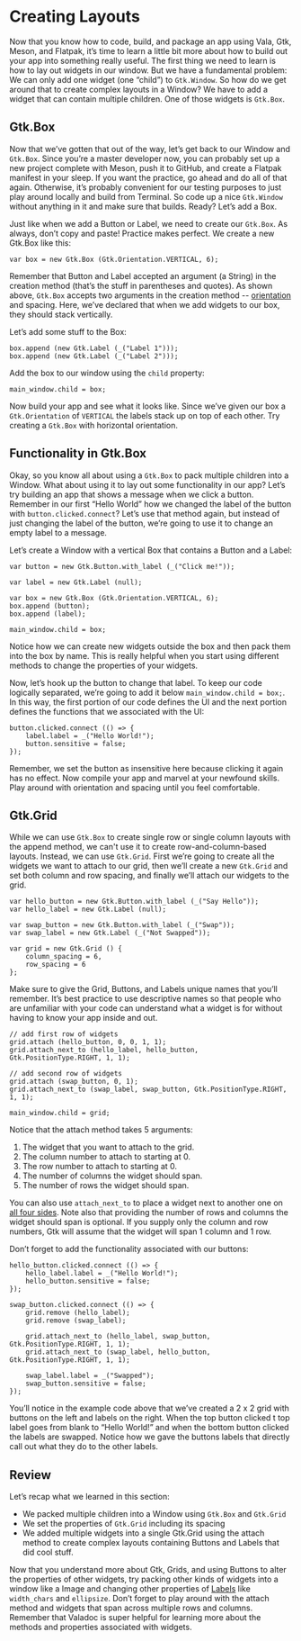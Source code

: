 # Creating Layouts

Now that you know how to code, build, and package an app using Vala, Gtk, Meson, and Flatpak, it’s time to learn a little bit more about how to build out your app into something really useful. The first thing we need to learn is how to lay out widgets in our window. But we have a fundamental problem: We can only add one widget \(one “child”\) to `Gtk.Window`. So how do we get around that to create complex layouts in a Window? We have to add a widget that can contain multiple children. One of those widgets is `Gtk.Box`.

## Gtk.Box

Now that we’ve gotten that out of the way, let’s get back to our Window and `Gtk.Box`. Since you’re a master developer now, you can probably set up a new project complete with Meson, push it to GitHub, and create a Flatpak manifest in your sleep. If you want the practice, go ahead and do all of that again. Otherwise, it’s probably convenient for our testing purposes to just play around locally and build from Terminal. So code up a nice `Gtk.Window` without anything in it and make sure that builds. Ready? Let’s add a Box.

Just like when we add a Button or Label, we need to create our `Gtk.Box`. As always, don’t copy and paste! Practice makes perfect. We create a new Gtk.Box like this:

```vala
var box = new Gtk.Box (Gtk.Orientation.VERTICAL, 6);
```

Remember that Button and Label accepted an argument \(a String\) in the creation method \(that’s the stuff in parentheses and quotes\). As shown above, `Gtk.Box` accepts two arguments in the creation method -- [orientation](https://valadoc.org/gtk4/Gtk.Orientation) and spacing. Here, we’ve declared that when we add widgets to our box, they should stack vertically.

Let’s add some stuff to the Box:

```vala
box.append (new Gtk.Label (_("Label 1")));
box.append (new Gtk.Label (_("Label 2")));
```

Add the box to our window using the `child` property:

```vala
main_window.child = box;
```

Now build your app and see what it looks like. Since we’ve given our box a `Gtk.Orientation` of `VERTICAL` the labels stack up on top of each other. Try creating a `Gtk.Box` with horizontal orientation.

## Functionality in Gtk.Box

Okay, so you know all about using a `Gtk.Box` to pack multiple children into a Window. What about using it to lay out some functionality in our app? Let’s try building an app that shows a message when we click a button. Remember in our first “Hello World” how we changed the label of the button with `button.clicked.connect`? Let’s use that method again, but instead of just changing the label of the button, we’re going to use it to change an empty label to a message.

Let’s create a Window with a vertical Box that contains a Button and a Label:

```vala
var button = new Gtk.Button.with_label (_("Click me!"));

var label = new Gtk.Label (null);

var box = new Gtk.Box (Gtk.Orientation.VERTICAL, 6);
box.append (button);
box.append (label);

main_window.child = box;
```

Notice how we can create new widgets outside the box and then pack them into the box by name. This is really helpful when you start using different methods to change the properties of your widgets.

Now, let’s hook up the button to change that label. To keep our code logically separated, we’re going to add it below `main_window.child = box;`. In this way, the first portion of our code defines the UI and the next portion defines the functions that we associated with the UI:

```vala
button.clicked.connect (() => {
    label.label = _("Hello World!");
    button.sensitive = false;
});
```

Remember, we set the button as insensitive here because clicking it again has no effect. Now compile your app and marvel at your newfound skills. Play around with orientation and spacing until you feel comfortable.

## Gtk.Grid

While we can use `Gtk.Box` to create single row or single column layouts with the append method, we can't use it to create row-and-column-based layouts. Instead, we can use `Gtk.Grid`. First we’re going to create all the widgets we want to attach to our grid, then we’ll create a new `Gtk.Grid` and set both column and row spacing, and finally we’ll attach our widgets to the grid.

```vala
var hello_button = new Gtk.Button.with_label (_("Say Hello"));
var hello_label = new Gtk.Label (null);

var swap_button = new Gtk.Button.with_label (_("Swap"));
var swap_label = new Gtk.Label (_("Not Swapped"));

var grid = new Gtk.Grid () {
    column_spacing = 6,
    row_spacing = 6
};
```

Make sure to give the Grid, Buttons, and Labels unique names that you’ll remember. It’s best practice to use descriptive names so that people who are unfamiliar with your code can understand what a widget is for without having to know your app inside and out.

```vala
// add first row of widgets
grid.attach (hello_button, 0, 0, 1, 1);
grid.attach_next_to (hello_label, hello_button, Gtk.PositionType.RIGHT, 1, 1);

// add second row of widgets
grid.attach (swap_button, 0, 1);
grid.attach_next_to (swap_label, swap_button, Gtk.PositionType.RIGHT, 1, 1);

main_window.child = grid;
```

Notice that the attach method takes 5 arguments:

1. The widget that you want to attach to the grid.
2. The column number to attach to starting at 0.
3. The row number to attach to starting at 0.
4. The number of columns the widget should span.
5. The number of rows the widget should span.

You can also use `attach_next_to` to place a widget next to another one on [all four sides](https://valadoc.org/gtk4/Gtk.PositionType). Note also that providing the number of rows and columns the widget should span is optional. If you supply only the column and row numbers, Gtk will assume that the widget will span 1 column and 1 row.

Don’t forget to add the functionality associated with our buttons:

```vala
hello_button.clicked.connect (() => {
    hello_label.label = _("Hello World!");
    hello_button.sensitive = false;
});

swap_button.clicked.connect (() => {
    grid.remove (hello_label);
    grid.remove (swap_label);

    grid.attach_next_to (hello_label, swap_button, Gtk.PositionType.RIGHT, 1, 1);
    grid.attach_next_to (swap_label, hello_button, Gtk.PositionType.RIGHT, 1, 1);

    swap_label.label = _("Swapped");
    swap_button.sensitive = false;
});
```

You’ll notice in the example code above that we’ve created a 2 x 2 grid with buttons on the left and labels on the right. When the top button clicked t top label goes from blank to “Hello World!” and when the bottom button clicked the labels are swapped. Notice how we gave the buttons labels that directly call out what they do to the other labels.

## Review

Let’s recap what we learned in this section:

* We packed multiple children into a Window using `Gtk.Box` and `Gtk.Grid`
* We set the properties of `Gtk.Grid` including its spacing
* We added multiple widgets into a single Gtk.Grid using the attach method to create complex layouts containing Buttons and Labels that did cool stuff.

Now that you understand more about Gtk, Grids, and using Buttons to alter the properties of other widgets, try packing other kinds of widgets into a window like a Image and changing other properties of [Labels](https://valadoc.org/gtk4/Gtk.Label) like `width_chars` and `ellipsize`. Don’t forget to play around with the attach method and widgets that span across multiple rows and columns. Remember that Valadoc is super helpful for learning more about the methods and properties associated with widgets.
